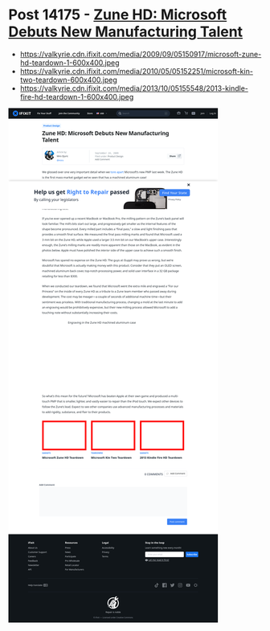 # Post 14175 - [Zune HD: Microsoft Debuts New Manufacturing Talent](https://www.ifixit.com/News/14175/zune-hd-microsoft-debuts-new-manufacturing-talent)

- https://valkyrie.cdn.ifixit.com/media/2009/09/05150917/microsoft-zune-hd-teardown-1-600x400.jpeg
- https://valkyrie.cdn.ifixit.com/media/2010/05/05152251/microsoft-kin-two-teardown-600x400.jpeg
- https://valkyrie.cdn.ifixit.com/media/2013/10/05155548/2013-kindle-fire-hd-teardown-1-600x400.jpeg

![screencap](screenshots/fddf8971-e068-42d6-9dee-880596259708.png)
